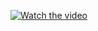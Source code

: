 [![Watch the video](https://img.youtube.com/vi/vjYXzsz54C0/default.jpg)](https://youtu.be/vjYXzsz54C0)
